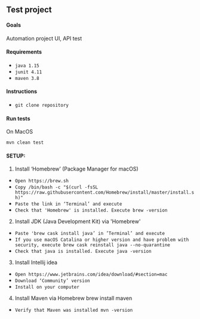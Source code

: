 ## **Test project**

#### Goals
Automation project UI, API test

#### Requirements
* `java 1.15`
* `junit 4.11`
* `maven 3.8`

#### Instructions
* `git clone repository`

#### Run tests
On MacOS

``mvn clean test``

#### SETUP:
1. Install ‘Homebrew’ (Package Manager for macOS)
* `Open https://brew.sh`
* `Copy /bin/bash -c "$(curl -fsSL https://raw.githubusercontent.com/Homebrew/install/master/install.sh)"`
* `Paste the link in ‘Terminal’ and execute`
* `Check that 'Homebrew' is installed. Execute brew -version`
2. Install JDK (Java Development Kit) via 'Homebrew'
* `Paste 'brew cask install java’ in ’Terminal’ and execute`
* `If you use macOS Catalina or higher version and have problem with security, execute brew cask reinstall java --no-quarantine`
* `Check that java is installed. Execute java -version`
3. Install Intellij idea
* `Open https://www.jetbrains.com/idea/download/#section=mac`
* `Download ‘Community’ version`
* `Install on your computer`
4. Install Maven via Homebrew brew install maven
* `Verify that Maven was installed mvn -version`